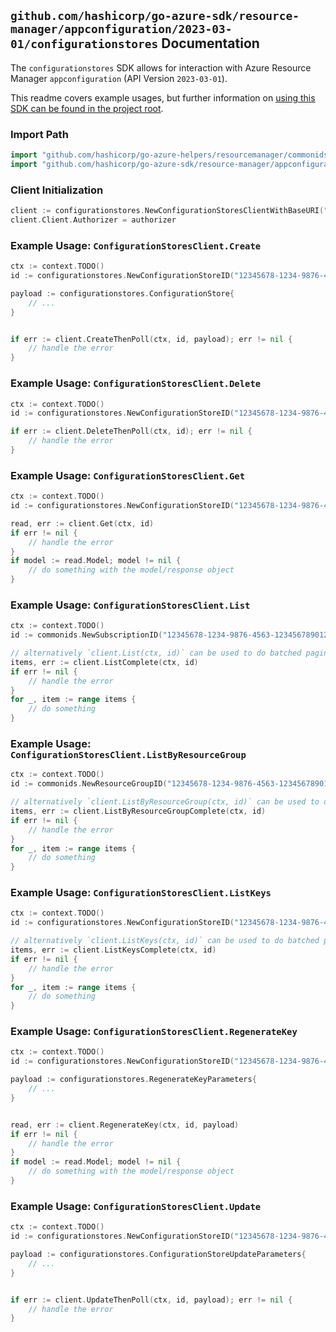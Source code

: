
## `github.com/hashicorp/go-azure-sdk/resource-manager/appconfiguration/2023-03-01/configurationstores` Documentation

The `configurationstores` SDK allows for interaction with Azure Resource Manager `appconfiguration` (API Version `2023-03-01`).

This readme covers example usages, but further information on [using this SDK can be found in the project root](https://github.com/hashicorp/go-azure-sdk/tree/main/docs).

### Import Path

```go
import "github.com/hashicorp/go-azure-helpers/resourcemanager/commonids"
import "github.com/hashicorp/go-azure-sdk/resource-manager/appconfiguration/2023-03-01/configurationstores"
```


### Client Initialization

```go
client := configurationstores.NewConfigurationStoresClientWithBaseURI("https://management.azure.com")
client.Client.Authorizer = authorizer
```


### Example Usage: `ConfigurationStoresClient.Create`

```go
ctx := context.TODO()
id := configurationstores.NewConfigurationStoreID("12345678-1234-9876-4563-123456789012", "example-resource-group", "configurationStoreName")

payload := configurationstores.ConfigurationStore{
	// ...
}


if err := client.CreateThenPoll(ctx, id, payload); err != nil {
	// handle the error
}
```


### Example Usage: `ConfigurationStoresClient.Delete`

```go
ctx := context.TODO()
id := configurationstores.NewConfigurationStoreID("12345678-1234-9876-4563-123456789012", "example-resource-group", "configurationStoreName")

if err := client.DeleteThenPoll(ctx, id); err != nil {
	// handle the error
}
```


### Example Usage: `ConfigurationStoresClient.Get`

```go
ctx := context.TODO()
id := configurationstores.NewConfigurationStoreID("12345678-1234-9876-4563-123456789012", "example-resource-group", "configurationStoreName")

read, err := client.Get(ctx, id)
if err != nil {
	// handle the error
}
if model := read.Model; model != nil {
	// do something with the model/response object
}
```


### Example Usage: `ConfigurationStoresClient.List`

```go
ctx := context.TODO()
id := commonids.NewSubscriptionID("12345678-1234-9876-4563-123456789012")

// alternatively `client.List(ctx, id)` can be used to do batched pagination
items, err := client.ListComplete(ctx, id)
if err != nil {
	// handle the error
}
for _, item := range items {
	// do something
}
```


### Example Usage: `ConfigurationStoresClient.ListByResourceGroup`

```go
ctx := context.TODO()
id := commonids.NewResourceGroupID("12345678-1234-9876-4563-123456789012", "example-resource-group")

// alternatively `client.ListByResourceGroup(ctx, id)` can be used to do batched pagination
items, err := client.ListByResourceGroupComplete(ctx, id)
if err != nil {
	// handle the error
}
for _, item := range items {
	// do something
}
```


### Example Usage: `ConfigurationStoresClient.ListKeys`

```go
ctx := context.TODO()
id := configurationstores.NewConfigurationStoreID("12345678-1234-9876-4563-123456789012", "example-resource-group", "configurationStoreName")

// alternatively `client.ListKeys(ctx, id)` can be used to do batched pagination
items, err := client.ListKeysComplete(ctx, id)
if err != nil {
	// handle the error
}
for _, item := range items {
	// do something
}
```


### Example Usage: `ConfigurationStoresClient.RegenerateKey`

```go
ctx := context.TODO()
id := configurationstores.NewConfigurationStoreID("12345678-1234-9876-4563-123456789012", "example-resource-group", "configurationStoreName")

payload := configurationstores.RegenerateKeyParameters{
	// ...
}


read, err := client.RegenerateKey(ctx, id, payload)
if err != nil {
	// handle the error
}
if model := read.Model; model != nil {
	// do something with the model/response object
}
```


### Example Usage: `ConfigurationStoresClient.Update`

```go
ctx := context.TODO()
id := configurationstores.NewConfigurationStoreID("12345678-1234-9876-4563-123456789012", "example-resource-group", "configurationStoreName")

payload := configurationstores.ConfigurationStoreUpdateParameters{
	// ...
}


if err := client.UpdateThenPoll(ctx, id, payload); err != nil {
	// handle the error
}
```
